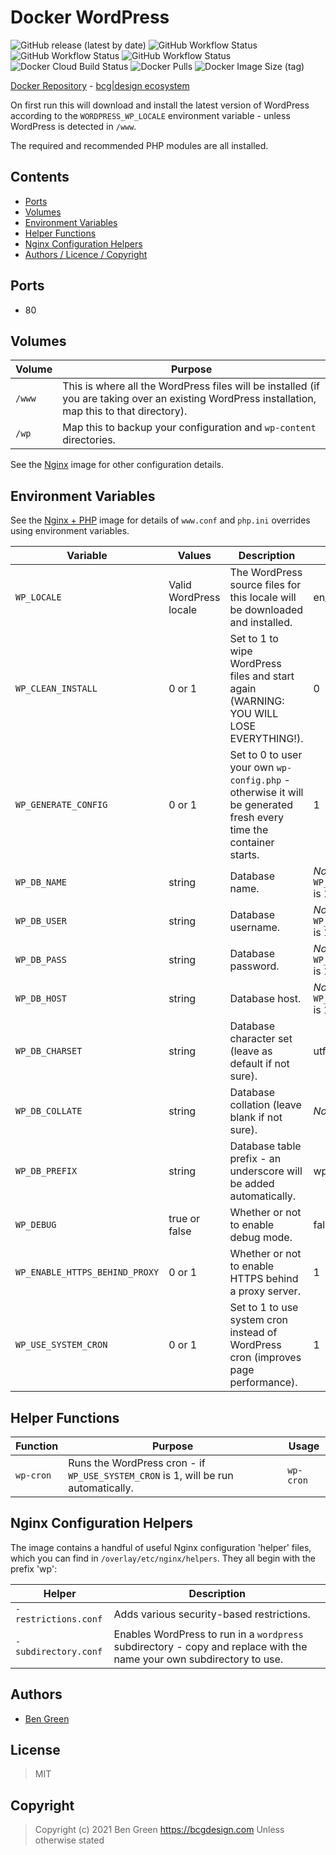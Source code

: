 # Docker WordPress

![GitHub release (latest by date)](https://img.shields.io/github/v/release/bencgreen/docker-wordpress) ![GitHub Workflow Status](https://img.shields.io/github/workflow/status/bencgreen/docker-wordpress/7.3-dev?label=github+7.3) ![GitHub Workflow Status](https://img.shields.io/github/workflow/status/bencgreen/docker-wordpress/7.4-dev?label=github+7.4) ![GitHub Workflow Status](https://img.shields.io/github/workflow/status/bencgreen/docker-wordpress/8.0-dev?label=github+8.0) ![Docker Cloud Build Status](https://img.shields.io/docker/cloud/build/bcgdesign/wordpress?label=docker) ![Docker Pulls](https://img.shields.io/docker/pulls/bcgdesign/wordpress?label=pulls) ![Docker Image Size (tag)](https://img.shields.io/docker/image-size/bcgdesign/wordpress/latest?label=size)

[Docker Repository](https://hub.docker.com/r/bcgdesign/wordpress) - [bcg|design ecosystem](https://github.com/bencgreen/docker)

On first run this will download and install the latest version of WordPress according to the `WORDPRESS_WP_LOCALE` environment variable - unless WordPress is detected in `/www`.

The required and recommended PHP modules are all installed.

## Contents

* [Ports](#ports)
* [Volumes](#volumes)
* [Environment Variables](#environment-variables)
* [Helper Functions](#helper-functions)
* [Nginx Configuration Helpers](#nginx-configuration-helpers)
* [Authors / Licence / Copyright](#authors)

## Ports

* 80

## Volumes

| Volume | Purpose                                                                                                                                          |
| ------ | ------------------------------------------------------------------------------------------------------------------------------------------------ |
| `/www` | This is where all the WordPress files will be installed (if you are taking over an existing WordPress installation, map this to that directory). |
| `/wp`  | Map this to backup your configuration and `wp-content` directories.                                                                              |

See the [Nginx](https://github.com/bencgreen/docker-nginx) image for other configuration details.

## Environment Variables

See the [Nginx + PHP](https://github.com/bencgreen/docker-nginx-php) image for details of `www.conf` and `php.ini` overrides using environment variables.

| Variable                    | Values                 | Description                                                                                                       | Default                                     |
| --------------------------- | ---------------------- | ----------------------------------------------------------------------------------------------------------------- | ------------------------------------------- |
| `WP_LOCALE`                    | Valid WordPress locale | The WordPress source files for this locale will be downloaded and installed.                                      | en_GB                                       |
| `WP_CLEAN_INSTALL`             | 0 or 1                 | Set to 1 to wipe WordPress files and start again (WARNING: YOU WILL LOSE EVERYTHING!).                            | 0                                           |
| `WP_GENERATE_CONFIG`           | 0 or 1                 | Set to 0 to user your own `wp-config.php` - otherwise it will be generated fresh every time the container starts. | 1                                           |
| `WP_DB_NAME`                 | string                 | Database name.                                                                                                    | *None* - required if `WP_GENERATE_CONFIG` is 1 |
| `WP_DB_USER`                 | string                 | Database username.                                                                                                | *None* - required if `WP_GENERATE_CONFIG` is 1 |
| `WP_DB_PASS`                 | string                 | Database password.                                                                                                | *None* - required if `WP_GENERATE_CONFIG` is 1 |
| `WP_DB_HOST`                 | string                 | Database host.                                                                                                    | *None* - required if `WP_GENERATE_CONFIG` is 1 |
| `WP_DB_CHARSET`              | string                 | Database character set (leave as default if not sure).                                                            | utf8mb4                                     |
| `WP_DB_COLLATE`              | string                 | Database collation (leave blank if not sure).                                                                     | *None*                                      |
| `WP_DB_PREFIX`               | string                 | Database table prefix - an underscore will be added automatically.                                                | wp                                          |
| `WP_DEBUG`                     | true or false          | Whether or not to enable debug mode.                                                                              | false                                       |
| `WP_ENABLE_HTTPS_BEHIND_PROXY` | 0 or 1                 | Whether or not to enable HTTPS behind a proxy server.                                                             | 1                                        |
| `WP_USE_SYSTEM_CRON`           | 0 or 1                 | Set to 1 to use system cron instead of WordPress cron (improves page performance).                                | 1                                           |

## Helper Functions

| Function  | Purpose                                                                         | Usage     |
| --------- | ------------------------------------------------------------------------------- | --------- |
| `wp-cron` | Runs the WordPress cron - if `WP_USE_SYSTEM_CRON` is 1, will be run automatically. | `wp-cron` |

## Nginx Configuration Helpers

The image contains a handful of useful Nginx configuration 'helper' files, which you can find in `/overlay/etc/nginx/helpers`.  They all begin with the prefix 'wp':

| Helper               | Description                                                                                                           |
| -------------------- | --------------------------------------------------------------------------------------------------------------------- |
| `-restrictions.conf` | Adds various security-based restrictions.                                                                             |
| `-subdirectory.conf` | Enables WordPress to run in a `wordpress` subdirectory - copy and replace with the name your own subdirectory to use. |

## Authors

* [Ben Green](https://github.com/bencgreen)

## License

> MIT

## Copyright

> Copyright (c) 2021 Ben Green <https://bcgdesign.com>
> Unless otherwise stated
